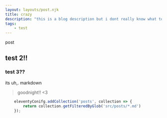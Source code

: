 ```yaml
---
layout: layouts/post.njk
title: crazy
description: "this is a blog description but i dont really know what to write"
tags:
    - test
---
```


post

## test 2!!

### test 3??

its uh,. markdown

> goodnight!! <3
>

```js
    eleventyConifg.addCollection('posts', collection => {
        return collection.getFilteredByGlob('src/posts/*.md')
    });
```